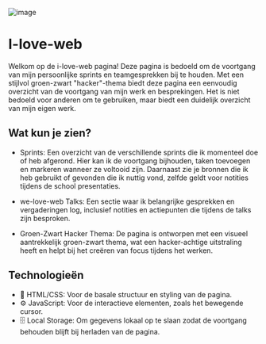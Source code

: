 ![image](https://github.com/user-attachments/assets/cd6f43d0-9765-475a-b1a8-9639abc7b824)

# I-love-web
Welkom op de i-love-web pagina! Deze pagina is bedoeld om de voortgang van mijn persoonlijke sprints en teamgesprekken bij te houden. Met een stijlvol groen-zwart "hacker"-thema biedt deze pagina een eenvoudig overzicht van de voortgang van mijn werk en besprekingen. Het is niet bedoeld voor anderen om te gebruiken, maar biedt een duidelijk overzicht van mijn eigen werk.

## Wat kun je zien?
* Sprints: Een overzicht van de verschillende sprints die ik momenteel doe of heb afgerond. Hier kan ik de voortgang bijhouden, taken toevoegen en markeren wanneer ze voltooid zijn. Daarnaast zie je bronnen die ik heb gebruikt of gevonden die ik nuttig vond, zelfde geldt voor notities tijdens de school presentaties.

* we-love-web Talks: Een sectie waar ik belangrijke gesprekken en vergaderingen log, inclusief notities en actiepunten die tijdens de talks zijn besproken.

* Groen-Zwart Hacker Thema: De pagina is ontworpen met een visueel aantrekkelijk groen-zwart thema, wat een hacker-achtige uitstraling heeft en helpt bij het creëren van focus tijdens het werken.

## Technologieën
* 🌈 HTML/CSS: Voor de basale structuur en styling van de pagina.
* ⚙️ JavaScript: Voor de interactieve elementen, zoals het bewegende cursor.
* 🗄️ Local Storage: Om gegevens lokaal op te slaan zodat de voortgang behouden blijft bij herladen van de pagina.
